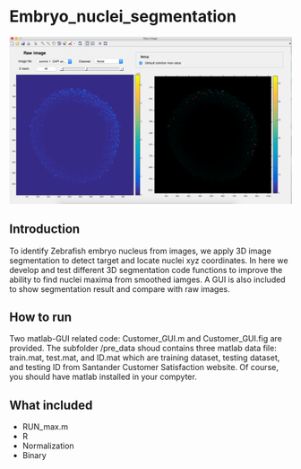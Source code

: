 # Embryo_nuclei_segmentation

 ![image](https://github.com/George-wu509/Embryo-nuclei-segmentation/blob/master/%5Bfunctions%5D/1.png)


Introduction
-------------------------
To identify Zebrafish embryo nucleus from images, we apply 3D image segmentation to detect target and locate nuclei xyz coordinates. In here we develop and test different 3D segmentation code functions to improve the ability to find nuclei maxima from smoothed iamges. A GUI is also included to show segmentation result and compare with raw images.  


How to run
-------------------------
Two matlab-GUI related code: Customer_GUI.m and Customer_GUI.fig are provided. 
The subfolder /pre_data shoud contains three matlab data file: train.mat, test.mat, 
and ID.mat which are training dataset, testing dataset, and testing ID from Santander 
Customer Satisfaction website. Of course, you should have matlab installed in your compyter.  


What included
-------------------------

* RUN_max.m
* R
* Normalization
* Binary
